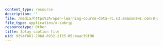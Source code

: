 ```yaml
---
content_type: resource
description: ''
file: /media/https%3A/open-learning-course-data-rc.s3.amazonaws.com/8-333-statistical-mechanics-i-statistical-mechanics-of-particles-fall-2013/9294f681206d89322f2565c4aac39f90_I_LcUur7quE.srt
file_type: application/x-subrip
resourcetype: Other
title: 3play caption file
uid: 9294f681-206d-8932-2f25-65c4aac39f90
---
```

